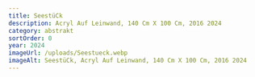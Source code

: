 ```yaml
---
title: SeestüCk
description: Acryl Auf Leinwand, 140 Cm X 100 Cm, 2016 2024
category: abstrakt
sortOrder: 0
year: 2024
imageUrl: /uploads/Seestueck.webp
imageAlt: SeestüCk, Acryl Auf Leinwand, 140 Cm X 100 Cm, 2016 2024
---
```

